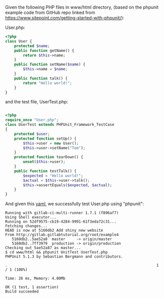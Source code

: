 Given the following PHP files in www/html directory,
(based on the phpunit example code from GitHub repo
linked from https://www.sitepoint.com/getting-started-with-phpunit/):

User.php:
```php
<?php
class User {
    protected $name;
    public function getName() {
        return $this->name;
    }
    public function setName($name) {
        $this->name = $name;
    }
    public function talk() {
        return "Hello world!";
    }
}

```
and the test file, UserTest.php:

```php

<?php
require_once "User.php";
class UserTest extends PHPUnit_Framework_TestCase
{
    protected $user;
    protected function setUp() {
        $this->user = new User();
        $this->user->setName("Tom");
    }
    protected function tearDown() {
        unset($this->user);
    }
    public function testTalk() {
        $expected = "Hello world!";
        $actual = $this->user->talk();
        $this->assertEquals($expected, $actual);
    }
}

```

And given this [yaml](/yaml/test-phpunit.yml),
we successfully test User.php using "phpunit":

```
Running with gitlab-ci-multi-runner 1.7.1 (f896af7)
Using Shell executor...
Running on 52df9575-cb19-4284-9991-61f3eda72c31...
Fetching changes...
HEAD is now at 5160db2 Add shiny new website
From http://gitlab.gitlabtutorial.org/root/example4
   5160db2..5ae52a8  master     -> origin/master
   5160db2..7ff3979  production -> origin/production
Checking out 5ae52a87 as master...
$ cd www/html && phpunit UnitTest UserTest.php
PHPUnit 5.1.3 by Sebastian Bergmann and contributors.

.                                                                   1 / 1 (100%)

Time: 26 ms, Memory: 4.00Mb

OK (1 test, 1 assertion)
Build succeeded
```

